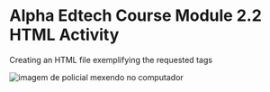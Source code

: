 # Alpha Edtech Course Module 2.2 HTML Activity
Creating an HTML file exemplifying the requested tags

![imagem de policial mexendo no computador](http://68.media.tumblr.com/e38e44273a4af879b17aafb2dc55f1bc/tumblr_oo7nx2EzOi1uojky7o1_540.gif)